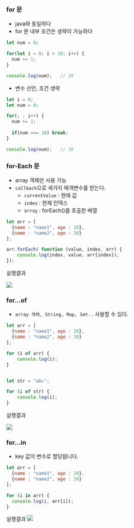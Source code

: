 ### for 문
* java와 동일하다
* for 문 내부 조건은 생략이 가능하다

```js
let num = 0;

for(let i = 0; i < 10; i++) {
  num += 1;
}

console.log(num);	// 10
```

* 변수 선언, 조건 생략
```js
let i = 0;
let num = 0;

for(; ; i++) {
  num += 1;
  
  if(num === 10) break;
}

console.log(num);	// 10
```

### for-Each 문

* array 객체만 사용 가능
* `callback`으로 세가지 매개변수를 받는다.
    * `currentValue` : 현재 값
    * `index` : 현재 인덱스
    * `array` : forEach()를 호출한 배열


```js
let arr = [
  {name : "name1", age : 20},
  {name : "name2", age : 30}
];

arr.forEach( function (value, index, arr) {
	console.log(index, value, arr[index]);
});
```

실행결과

![](https://images.velog.io/images/iseunghan/post/ee989d8c-7ea8-43a7-aeaf-43781175d8bd/image.png)


### for...of
* `array 객체, String, Map, Set..` 사용할 수 있다.

```js
let arr = [
  {name : "name1", age : 20},
  {name : "name2", age : 30}
];

for (i of arr) {
	console.log(i);
}


let str = "abc";

for (i of str) {
	console.log(i); 
}
```

실행결과

![](https://images.velog.io/images/iseunghan/post/6106d4f5-e997-44ae-bd9c-b72d14d54d18/image.png)


### for...in
* key 값이 변수로 할당됩니다.

```js
let arr = [
  {name : "name1", age : 20},
  {name : "name2", age : 30}
];

for (i in arr) {
  console.log(i, arr[i]);
}
```

실행결과
![](https://images.velog.io/images/iseunghan/post/55873932-de5b-435d-b092-295e07758fcc/image.png)
